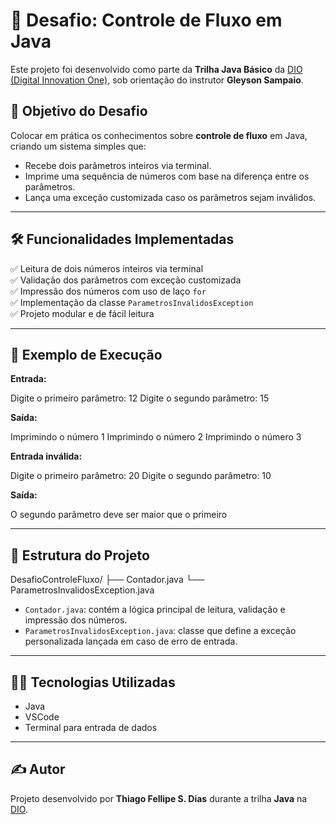 # 🚀 Desafio: Controle de Fluxo em Java

Este projeto foi desenvolvido como parte da **Trilha Java Básico** da [DIO (Digital Innovation One)](https://www.dio.me), sob orientação do instrutor **Gleyson Sampaio**.

## 🧠 Objetivo do Desafio

Colocar em prática os conhecimentos sobre **controle de fluxo** em Java, criando um sistema simples que:

- Recebe dois parâmetros inteiros via terminal.
- Imprime uma sequência de números com base na diferença entre os parâmetros.
- Lança uma exceção customizada caso os parâmetros sejam inválidos.

---

## 🛠️ Funcionalidades Implementadas

✅ Leitura de dois números inteiros via terminal  
✅ Validação dos parâmetros com exceção customizada  
✅ Impressão dos números com uso de laço `for`  
✅ Implementação da classe `ParametrosInvalidosException`  
✅ Projeto modular e de fácil leitura

---

## 📄 Exemplo de Execução

**Entrada:**
 
Digite o primeiro parâmetro:
12
Digite o segundo parâmetro:
15


**Saída:**

Imprimindo o número 1
Imprimindo o número 2
Imprimindo o número 3


**Entrada inválida:**

Digite o primeiro parâmetro:
20
Digite o segundo parâmetro:
10


**Saída:**

O segundo parâmetro deve ser maior que o primeiro


---

## 📂 Estrutura do Projeto

DesafioControleFluxo/
├── Contador.java
└── ParametrosInvalidosException.java


- `Contador.java`: contém a lógica principal de leitura, validação e impressão dos números.
- `ParametrosInvalidosException.java`: classe que define a exceção personalizada lançada em caso de erro de entrada.

---

## 👨‍💻 Tecnologias Utilizadas

- Java
- VSCode
- Terminal para entrada de dados

---

## ✍️ Autor

Projeto desenvolvido por **Thiago Fellipe S. Dias** durante a trilha **Java** na [DIO](https://www.dio.me).
